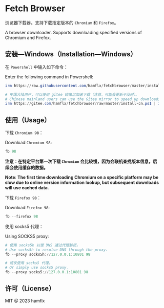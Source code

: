 # Fetch Browser

浏览器下载器。支持下载指定版本的 `Chromium` 和 `Firefox`。

A browser downloader. Supports downloading specified versions of Chromium and Firefox.

## 安装—Windows（Installation—Windows）

在 `Powershell` 中输入如下命令：

Enter the following command in Powershell:

```powershell
irm https://raw.githubusercontent.com/hamflx/fetchbrowser/master/install.ps1 | iex

# 中国大陆用户，可以使用 gitee 镜像以加速下载（注意，可能会更新不及时）。
# Chinese mainland users can use the Gitee mirror to speed up downloads (note that updates may not be timely).
irm https://gitee.com/hamflx/fetchbrowser/raw/master/install-cn.ps1 | iex
```

## 使用（Usage）

下载 `Chromium 98`：

Download `Chromium 98`:

```powershell
fb 98
```

**注意：在特定平台第一次下载 `Chromium` 会比较慢，因为会联机查找版本信息，后续会使用缓存的数据。**

**Note: The first time downloading Chromium on a specific platform may be slow due to online version information lookup, but subsequent downloads will use cached data.**

下载 `Firefox 98`：

Download `Firefox 98`:

```powershell
fb --firefox 98
```

使用 socks5 代理：

Using SOCKS5 proxy:

```powershell
# 使用 socks5h 以使 DNS 通过代理解析。
# Use socks5h to resolve DNS through the proxy.
fb --proxy socks5h://127.0.0.1:10801 98

# 或仅使用 socks5 代理。
# Or simply use socks5 proxy.
fb --proxy socks5://127.0.0.1:10801 98
```

## 许可（License）

MIT @ 2023 hamflx
